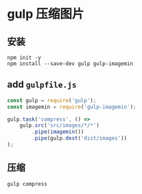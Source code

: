 # gulp 压缩图片

## 安装
```
npm init -y
npm install --save-dev gulp gulp-imagemin
```
## add `gulpfile.js`

```javascript
const gulp = require('gulp');
const imagemin = require('gulp-imagemin');

gulp.task('compress', () =>
    gulp.src('src/images/*/*')
        .pipe(imagemin())
        .pipe(gulp.dest('dist/images'))
);
```
## 压缩
```
gulp compress
```
